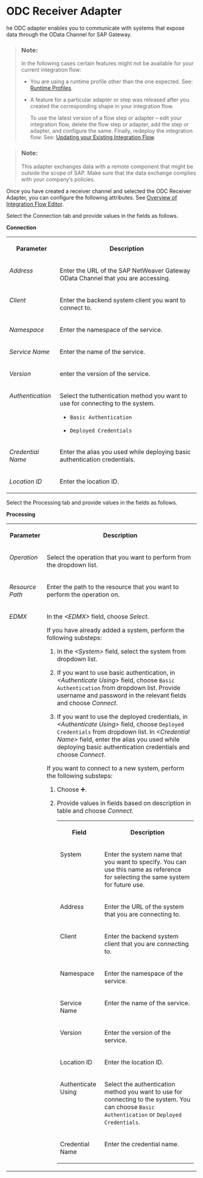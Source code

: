 <!-- loio3cdbc29ca2b641738513ab8665bab9fd -->

<link rel="stylesheet" type="text/css" href="../css/sap-icons.css"/>

# ODC Receiver Adapter

he ODC adapter enables you to communicate with systems that expose data through the OData Channel for SAP Gateway.

> ### Note:  
> In the following cases certain features might not be available for your current integration flow:
> 
> -   You are using a runtime profile other than the one expected. See: [Runtime Profiles](IntegrationSettings/runtime-profiles-8007daa.md).
> 
> -   A feature for a particular adapter or step was released after you created the corresponding shape in your integration flow.
> 
>     To use the latest version of a flow step or adapter – edit your integration flow, delete the flow step or adapter, add the step or adapter, and configure the same. Finally, redeploy the integration flow. See: [Updating your Existing Integration Flow](updating-your-existing-integration-flow-1f9e879.md).

> ### Note:  
> This adapter exchanges data with a remote component that might be outside the scope of SAP. Make sure that the data exchange complies with your company’s policies.

Once you have created a receiver channel and selected the ODC Receiver Adapter, you can configure the following attributes. See [Overview of Integration Flow Editor](overview-of-integration-flow-editor-db10beb.md).

Select the Connection tab and provide values in the fields as follows.

**Connection**


<table>
<tr>
<th valign="top">

Parameter



</th>
<th valign="top">

Description



</th>
</tr>
<tr>
<td valign="top">

*Address*



</td>
<td valign="top">

Enter the URL of the SAP NetWeaver Gateway OData Channel that you are accessing.



</td>
</tr>
<tr>
<td valign="top">

*Client*



</td>
<td valign="top">

Enter the backend system client you want to connect to.



</td>
</tr>
<tr>
<td valign="top">

*Namespace*



</td>
<td valign="top">

Enter the namespace of the service.



</td>
</tr>
<tr>
<td valign="top">

*Service Name*



</td>
<td valign="top">

Enter the name of the service.



</td>
</tr>
<tr>
<td valign="top">

*Version*



</td>
<td valign="top">

enter the version of the service.



</td>
</tr>
<tr>
<td valign="top">

*Authentication*



</td>
<td valign="top">

Select the tuthentication method you want to use for connecting to the system.

-   `Basic Authentication`

-   `Deployed Credentials`




</td>
</tr>
<tr>
<td valign="top">

*Credential Name*



</td>
<td valign="top">

Enter the alias you used while deploying basic authentication credentials.



</td>
</tr>
<tr>
<td valign="top">

*Location ID*



</td>
<td valign="top">

Enter the location ID.



</td>
</tr>
</table>

Select the Processing tab and provide values in the fields as follows.

**Processing**


<table>
<tr>
<th valign="top">

Parameter



</th>
<th valign="top">

Description



</th>
</tr>
<tr>
<td valign="top">

*Operation*



</td>
<td valign="top">

Select the operation that you want to perform from the dropdown list.



</td>
</tr>
<tr>
<td valign="top">

*Resource Path*



</td>
<td valign="top">

Enter the path to the resource that you want to perform the operation on.



</td>
</tr>
<tr>
<td valign="top">

*EDMX*



</td>
<td valign="top">

In the *<EDMX\>* field, choose *Select*.

If you have already added a system, perform the following substeps:

1.  In the *<System\>* field, select the system from dropdown list.

2.  If you want to use basic authentication, in *<Authenticate Using\>* field, choose `Basic Authentication` from dropdown list. Provide username and password in the relevant fields and choose *Connect*.

3.  If you want to use the deployed credentials, in *<Authenticate Using\>* field, choose `Deployed Credentials` from dropdown list. In *<Credential Name\>* field, enter the alias you used while deploying basic authentication credentials and choose *Connect*.


If you want to connect to a new system, perform the following substeps:

1.  Choose :heavy_plus_sign:.

2.  Provide values in fields based on description in table and choose *Connect*.


    <table>
    <tr>
    <th valign="top">

    Field


    
    </th>
    <th valign="top">

    Description


    
    </th>
    </tr>
    <tr>
    <td valign="top">
    
    System


    
    </td>
    <td valign="top">
    
    Enter the system name that you want to specify. You can use this name as reference for selecting the same system for future use.


    
    </td>
    </tr>
    <tr>
    <td valign="top">
    
    Address


    
    </td>
    <td valign="top">
    
    Enter the URL of the system that you are connecting to.


    
    </td>
    </tr>
    <tr>
    <td valign="top">
    
    Client


    
    </td>
    <td valign="top">
    
    Enter the backend system client that you are connecting to.


    
    </td>
    </tr>
    <tr>
    <td valign="top">
    
    Namespace


    
    </td>
    <td valign="top">
    
    Enter the namespace of the service.


    
    </td>
    </tr>
    <tr>
    <td valign="top">
    
    Service Name


    
    </td>
    <td valign="top">
    
    Enter the name of the service.


    
    </td>
    </tr>
    <tr>
    <td valign="top">
    
    Version


    
    </td>
    <td valign="top">
    
    Enter the version of the service.


    
    </td>
    </tr>
    <tr>
    <td valign="top">
    
    Location ID


    
    </td>
    <td valign="top">
    
    Enter the location ID.


    
    </td>
    </tr>
    <tr>
    <td valign="top">
    
    Authenticate Using


    
    </td>
    <td valign="top">
    
    Select the authentication method you want to use for connecting to the system. You can choose `Basic Authentication` or `Deployed Credentials`.


    
    </td>
    </tr>
    <tr>
    <td valign="top">
    
    Credential Name


    
    </td>
    <td valign="top">
    
    Enter the credential name.


    
    </td>
    </tr>
    </table>
    



</td>
</tr>
</table>

